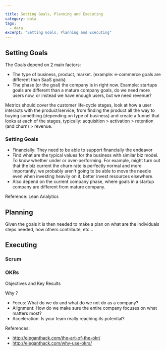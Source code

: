 ```yaml
---

title: Setting Goals, Planning and Executing
category: data
tags:
  - data
excerpt: "Setting Goals, Planning and Executing"
---
```


## Setting Goals

The Goals depend on 2 main factors:

- The type of business, product, market. (example: e-commerce goals are different than SaaS goals)
- The phase (or the goal) the company is in right now. Example: startups goals are different than a mature company goals, do we need more users now, or instead we have enough users, but we need revenue?

Metrics should cover the customer life-cycle stages, look at how a user interacts with the product/service, from finding the product all the way to buying something (depending on type of business) and create a funnel that looks at each of the stages, typically: acquisition > activation > retention (and churn) > revenue.  


### Setting Goals

- Financially: They need to be able to support financially the endeavor
- Find what are the typical values for the business with similar biz model. To know whether under or over-performing. For example, might turn out that the biz current the churn rate is perfectly normal and more importantly, we probably aren't going to be able to move the needle even when investing heavily on it, better invest resources elsewhere.
- Also depend on the current company phase, where goals in a startup company are different from mature company.

Reference: Lean Analytics











## Planning

Given the goals it is then needed to make a plan on what are the individuals steps needed, how others contribute, etc...








## Executing

### Scrum

### OKRs

Objectives and Key Results

Why ?
- Focus: What do we do and what do we not do as a company?
- Alignment: How do we make sure the entire company focuses on what matters most?
- Acceleration: Is your team really reaching its potential?



References: 

- http://eleganthack.com/the-art-of-the-okr/
- http://eleganthack.com/why-use-okrs/

